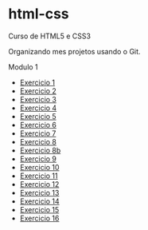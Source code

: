 # html-css
 Curso de HTML5 e CSS3

 Organizando mes projetos usando o Git.

 Modulo 1 

<ul class="columns" data-columns="2">
    <li><a href="https://natybastosp.github.io/html-css/modulo1/exercicios_aula/ex_01/index.html">Exercicio 1</a></li>
    <li><a href="https://natybastosp.github.io/html-css/modulo1/exercicios_aula/ex_02/index.html">Exercicio 2</a></li>
    <li><a href="https://natybastosp.github.io/html-css/modulo1/exercicios_aula/ex_03/index.html">Exercicio 3</a></li>
    <li><a href="https://natybastosp.github.io/html-css/modulo1/exercicios_aula/ex_04/index.html">Exercicio 4</a></li>
    <li><a href="https://natybastosp.github.io/html-css/modulo1/exercicios_aula/ex_05/index.html">Exercicio 5</a></li>
    <li><a href="https://natybastosp.github.io/html-css/modulo1/exercicios_aula/ex_06/index.html">Exercicio 6</a></li>
    <li><a href="https://natybastosp.github.io/html-css/modulo1/exercicios_aula/ex_07/index.html">Exercicio 7</a></li>
    <li><a href="https://natybastosp.github.io/html-css/modulo1/exercicios_aula/ex_08/index.html">Exercicio 8</a></li>
    <li><a href="https://natybastosp.github.io/html-css/modulo1/exercicios_aula/ex_08b/index.html">Exercicio 8b</a></li>
    <li><a href="https://natybastosp.github.io/html-css/modulo1/exercicios_aula/ex_09/index.html">Exercicio 9</a></li>
    <li><a href="https://natybastosp.github.io/html-css/modulo1/exercicios_aula/ex_10/index.html">Exercicio 10</a></li>
    <li><a href="https://natybastosp.github.io/html-css/modulo1/exercicios_aula/ex_11/index.html">Exercicio 11</a></li>
    <li><a href="https://natybastosp.github.io/html-css/modulo1/exercicios_aula/ex_12/index.html">Exercicio 12</a></li>
    <li><a href="https://natybastosp.github.io/html-css/modulo1/exercicios_aula/ex_13/index.html">Exercicio 13</a></li>
    <li><a href="https://natybastosp.github.io/html-css/modulo1/exercicios_aula/ex_14/index.html">Exercicio 14</a></li>
    <li><a href="https://natybastosp.github.io/html-css/modulo1/exercicios_aula/ex_15/index.html">Exercicio 15</a></li>
    <li><a href="https://natybastosp.github.io/html-css/modulo1/exercicios_aula/ex_16/cor01.html">Exercicio 16</a></li>
</ul>

